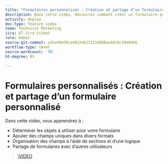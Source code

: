 ```yaml
---
title: "Formulaires personnalisés : Création et partage d’un formulaire personnalisé"
description: Dans cette vidéo, découvrez comment créer un formulaire personnalisé, ajouter des champs uniques au formulaire, organiser les champs à l’aide de sections et d’une logique et partager des formulaires avec les utilisateurs.
activity: deploy
doc-type: feature video
team: Technical Marketing
jira: KT-Jira ticket
role: Admin
source-git-commit: a25a49e59ca483246271214886ea4dc9c10e8d66
workflow-type: tm+mt
source-wordcount: '78'
ht-degree: 0%

---
```


# Formulaires personnalisés : Création et partage d’un formulaire personnalisé

Dans cette vidéo, vous apprendrez à :

* Déterminer les objets à utiliser pour votre formulaire
* Ajouter des champs uniques dans divers formats
* Organisation des champs à l’aide de sections et d’une logique
* Partage de formulaires avec d’autres utilisateurs

>[!VIDEO](https://video.tv.adobe.com/v/335172/?quality=12&learn=on)
